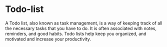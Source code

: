# Todo-list
A Todo list, also known as task management, is a way of keeping track of all the necessary tasks that you have to do. It is often associated with notes, reminders, and good habits. Todo lists help keep you organized, and motivated and increase your productivity.
